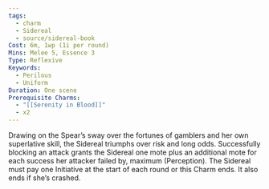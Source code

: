 ```yaml
---
tags:
  - charm
  - Sidereal
  - source/sidereal-book
Cost: 6m, 1wp (1i per round)
Mins: Melee 5, Essence 3
Type: Reflexive
Keywords:
  - Perilous
  - Uniform
Duration: One scene
Prerequisite Charms:
  - "[[Serenity in Blood]]"
  - x2
---
```

Drawing on the Spear’s sway over the fortunes of gamblers and her own superlative skill, the Sidereal triumphs over risk and long odds. Successfully blocking an attack grants the Sidereal one mote plus an additional mote for each success her attacker failed by, maximum (Perception). The Sidereal must pay one Initiative at the start of each round or this Charm ends. It also ends if she’s crashed.
